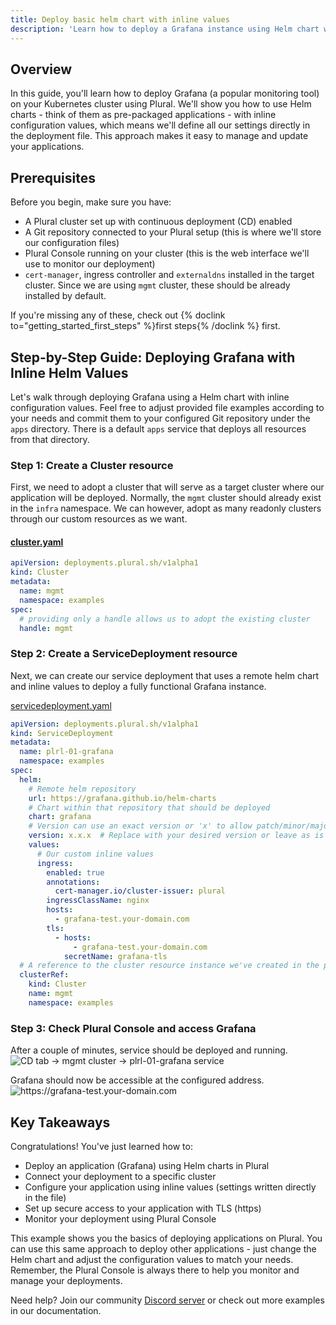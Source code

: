 ```yaml
---
title: Deploy basic helm chart with inline values
description: 'Learn how to deploy a Grafana instance using Helm chart with inline configuration values, including ingress setup and TLS configuration'
---
```


## Overview

In this guide, you'll learn how to deploy Grafana (a popular monitoring tool) on your Kubernetes cluster using Plural.
We'll show you how to use Helm charts - think of them as pre-packaged applications - with inline configuration values,
which means we'll define all our settings directly in the deployment file. This approach makes it easy to manage and
update your applications.

## Prerequisites

Before you begin, make sure you have:

- A Plural cluster set up with continuous deployment (CD) enabled
- A Git repository connected to your Plural setup (this is where we'll store our configuration files)
- Plural Console running on your cluster (this is the web interface we'll use to monitor our deployment)
- `cert-manager`, ingress controller and `externaldns` installed in the target cluster. Since we are using `mgmt` cluster, these should be already installed by default.

If you're missing any of these, check out {% doclink to="getting_started_first_steps" %}first steps{% /doclink %} first.

## Step-by-Step Guide: Deploying Grafana with Inline Helm Values
Let's walk through deploying Grafana using a Helm chart with inline configuration values. Feel free to adjust provided file
examples according to your needs and commit them to your configured Git repository under the `apps` directory. There is a
default `apps` service that deploys all resources from that directory.

### Step 1: Create a Cluster resource
First, we need to adopt a cluster that will serve as a target cluster where our application will be deployed. Normally,
the `mgmt` cluster should already exist in the `infra` namespace. We can however, adopt as many readonly clusters through
our custom resources as we want.

#### [cluster.yaml](#TODO)
```yaml
apiVersion: deployments.plural.sh/v1alpha1
kind: Cluster
metadata:
  name: mgmt
  namespace: examples
spec:
  # providing only a handle allows us to adopt the existing cluster
  handle: mgmt
```

### Step 2: Create a ServiceDeployment resource
Next, we can create our service deployment that uses a remote helm chart and inline values to deploy a fully
functional Grafana instance.

[servicedeployment.yaml](#TODO)
```yaml
apiVersion: deployments.plural.sh/v1alpha1
kind: ServiceDeployment
metadata:
  name: plrl-01-grafana
  namespace: examples
spec:
  helm:
    # Remote helm repository
    url: https://grafana.github.io/helm-charts
    # Chart within that repository that should be deployed
    chart: grafana
    # Version can use an exact version or 'x' to allow patch/minor/major version bumps without user interaction
    version: x.x.x  # Replace with your desired version or leave as is to always use the latest version
    values:
      # Our custom inline values
      ingress:
        enabled: true
        annotations:
          cert-manager.io/cluster-issuer: plural
        ingressClassName: nginx
        hosts:
          - grafana-test.your-domain.com
        tls:
          - hosts:
              - grafana-test.your-domain.com
            secretName: grafana-tls
  # A reference to the cluster resource instance we've created in the previous step
  clusterRef:
    kind: Cluster
    name: mgmt
    namespace: examples
```

### Step 3: Check Plural Console and access Grafana
After a couple of minutes, service should be deployed and running. 
![](/assets/examples/plrl-01-grafana-1.png 'CD tab -> mgmt cluster -> plrl-01-grafana service')

Grafana should now be accessible at the configured address.
![](/assets/examples/plrl-01-grafana-2.png 'https://grafana-test.your-domain.com')

## Key Takeaways

Congratulations! You've just learned how to:

- Deploy an application (Grafana) using Helm charts in Plural
- Connect your deployment to a specific cluster
- Configure your application using inline values (settings written directly in the file)
- Set up secure access to your application with TLS (https)
- Monitor your deployment using Plural Console

This example shows you the basics of deploying applications on Plural. You can use this same approach to deploy other
applications - just change the Helm chart and adjust the configuration values to match your needs. Remember, the Plural
Console is always there to help you monitor and manage your deployments.

Need help? Join our community [Discord server](https://discord.com/invite/bEBAMXV64s) or check out more examples in our documentation.

